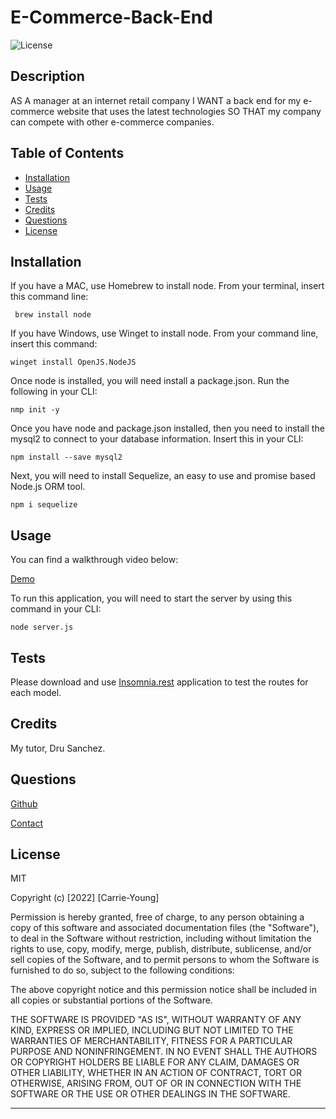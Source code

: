 # E-Commerce-Back-End
![License](https://img.shields.io/badge/license-MIT-blue.svg)

## Description

AS A manager at an internet retail company
I WANT a back end for my e-commerce website that uses the latest technologies
SO THAT my company can compete with other e-commerce companies.


## Table of Contents

- [Installation](#installation)
- [Usage](#usage)
- [Tests](#tests)
- [Credits](#credits)
- [Questions](#questions)
- [License](#license)


## Installation

If you have a MAC, use Homebrew to install node. From your terminal, insert this command line:

```
 brew install node
 ```

If you have Windows, use Winget to install node. From your command line, insert this command: 

```
winget install OpenJS.NodeJS
```
Once node is installed, you will need install a package.json. Run the following in your CLI:

```
nmp init -y
```
Once you have node and package.json installed, then you need to install the mysql2 to connect to your database information. Insert this in your CLI:

```
npm install --save mysql2
```

Next, you will need to install Sequelize, an easy to use and promise based Node.js ORM tool.

```
npm i sequelize
```


## Usage

You can find a walkthrough video below:

[Demo](https://www.awesomescreenshot.com/video/13770519?key=f6688a7b46526856f397a91c4bb97887)


To run this application, you will need to start the server by using this command in your CLI:

```
node server.js
```


## Tests

Please download and use [Insomnia.rest](https://insomnia.rest/pricing) application to test the routes for each model.

## Credits

My tutor, Dru Sanchez.

## Questions

[Github](https://github.com/carrieky04)

[Contact](mailto:carrieky04@gmail.com)

## License

MIT

Copyright (c) [2022] [Carrie-Young]

Permission is hereby granted, free of charge, to any person obtaining a copy
of this software and associated documentation files (the "Software"), to deal
in the Software without restriction, including without limitation the rights
to use, copy, modify, merge, publish, distribute, sublicense, and/or sell
copies of the Software, and to permit persons to whom the Software is
furnished to do so, subject to the following conditions:

The above copyright notice and this permission notice shall be included in all
copies or substantial portions of the Software.

THE SOFTWARE IS PROVIDED "AS IS", WITHOUT WARRANTY OF ANY KIND, EXPRESS OR
IMPLIED, INCLUDING BUT NOT LIMITED TO THE WARRANTIES OF MERCHANTABILITY,
FITNESS FOR A PARTICULAR PURPOSE AND NONINFRINGEMENT. IN NO EVENT SHALL THE
AUTHORS OR COPYRIGHT HOLDERS BE LIABLE FOR ANY CLAIM, DAMAGES OR OTHER
LIABILITY, WHETHER IN AN ACTION OF CONTRACT, TORT OR OTHERWISE, ARISING FROM,
OUT OF OR IN CONNECTION WITH THE SOFTWARE OR THE USE OR OTHER DEALINGS IN THE
SOFTWARE.

---

